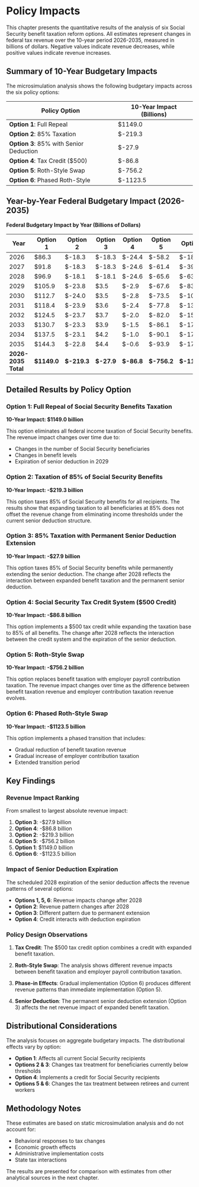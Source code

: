 # Policy Impacts

This chapter presents the quantitative results of the analysis of six Social Security benefit taxation reform options. All estimates represent changes in federal tax revenue over the 10-year period 2026-2035, measured in billions of dollars. Negative values indicate revenue decreases, while positive values indicate revenue increases.

## Summary of 10-Year Budgetary Impacts

The microsimulation analysis shows the following budgetary impacts across the six policy options:

| Policy Option | 10-Year Impact (Billions) |
|---|---|
| **Option 1**: Full Repeal | $1149.0 |
| **Option 2**: 85% Taxation | $-219.3 |
| **Option 3**: 85% with Senior Deduction | $-27.9 |
| **Option 4**: Tax Credit ($500) | $-86.8 |
| **Option 5**: Roth-Style Swap | $-756.2 |
| **Option 6**: Phased Roth-Style | $-1123.5 |


## Year-by-Year Federal Budgetary Impact (2026-2035)

**Federal Budgetary Impact by Year (Billions of Dollars)**

| Year | Option 1 | Option 2 | Option 3 | Option 4 | Option 5 | Option 6 |
|------|----------|----------|----------|----------|----------|----------|
| 2026 | $86.3 | $-18.3 | $-18.3 | $-24.4 | $-58.2 | $-18.7 |
| 2027 | $91.8 | $-18.3 | $-18.3 | $-24.6 | $-61.4 | $-39.9 |
| 2028 | $96.9 | $-18.1 | $-18.1 | $-24.6 | $-65.6 | $-63.7 |
| 2029 | $105.9 | $-23.8 | $3.5 | $-2.9 | $-67.6 | $-83.3 |
| 2030 | $112.7 | $-24.0 | $3.5 | $-2.8 | $-73.5 | $-106.7 |
| 2031 | $118.4 | $-23.9 | $3.6 | $-2.4 | $-77.8 | $-130.7 |
| 2032 | $124.5 | $-23.7 | $3.7 | $-2.0 | $-82.0 | $-156.9 |
| 2033 | $130.7 | $-23.3 | $3.9 | $-1.5 | $-86.1 | $-174.9 |
| 2034 | $137.5 | $-23.1 | $4.2 | $-1.0 | $-90.1 | $-174.8 |
| 2035 | $144.3 | $-22.8 | $4.4 | $-0.6 | $-93.9 | $-173.9 |
| **2026-2035 Total** | **$1149.0** | **$-219.3** | **$-27.9** | **$-86.8** | **$-756.2** | **$-1123.5** |


## Detailed Results by Policy Option

### Option 1: Full Repeal of Social Security Benefits Taxation

**10-Year Impact: $1149.0 billion**

This option eliminates all federal income taxation of Social Security benefits. The revenue impact changes over time due to:
- Changes in the number of Social Security beneficiaries
- Changes in benefit levels
- Expiration of senior deduction in 2029

### Option 2: Taxation of 85% of Social Security Benefits

**10-Year Impact: -$219.3 billion**

This option taxes 85% of Social Security benefits for all recipients. The results show that expanding taxation to all beneficiaries at 85% does not offset the revenue change from eliminating income thresholds under the current senior deduction structure.

### Option 3: 85% Taxation with Permanent Senior Deduction Extension

**10-Year Impact: -$27.9 billion**

This option taxes 85% of Social Security benefits while permanently extending the senior deduction. The change after 2028 reflects the interaction between expanded benefit taxation and the permanent senior deduction.

### Option 4: Social Security Tax Credit System ($500 Credit)

**10-Year Impact: -$86.8 billion**

This option implements a $500 tax credit while expanding the taxation base to 85% of all benefits. The change after 2028 reflects the interaction between the credit system and the expiration of the senior deduction.

### Option 5: Roth-Style Swap

**10-Year Impact: -$756.2 billion**

This option replaces benefit taxation with employer payroll contribution taxation. The revenue impact changes over time as the difference between benefit taxation revenue and employer contribution taxation revenue evolves.

### Option 6: Phased Roth-Style Swap

**10-Year Impact: -$1123.5 billion**

This option implements a phased transition that includes:
- Gradual reduction of benefit taxation revenue
- Gradual increase of employer contribution taxation
- Extended transition period

## Key Findings

### Revenue Impact Ranking

From smallest to largest absolute revenue impact:
1. **Option 3**: -$27.9 billion
2. **Option 4**: -$86.8 billion
3. **Option 2**: -$219.3 billion
4. **Option 5**: -$756.2 billion
5. **Option 1**: $1149.0 billion
6. **Option 6**: -$1123.5 billion

### Impact of Senior Deduction Expiration

The scheduled 2028 expiration of the senior deduction affects the revenue patterns of several options:

- **Options 1, 5, 6**: Revenue impacts change after 2028
- **Option 2**: Revenue pattern changes after 2028
- **Option 3**: Different pattern due to permanent extension
- **Option 4**: Credit interacts with deduction expiration

### Policy Design Observations

1. **Tax Credit**: The $500 tax credit option combines a credit with expanded benefit taxation.

2. **Roth-Style Swap**: The analysis shows different revenue impacts between benefit taxation and employer payroll contribution taxation.

3. **Phase-in Effects**: Gradual implementation (Option 6) produces different revenue patterns than immediate implementation (Option 5).

4. **Senior Deduction**: The permanent senior deduction extension (Option 3) affects the net revenue impact of expanded benefit taxation.

## Distributional Considerations

The analysis focuses on aggregate budgetary impacts. The distributional effects vary by option:

- **Option 1**: Affects all current Social Security recipients
- **Options 2 & 3**: Changes tax treatment for beneficiaries currently below thresholds
- **Option 4**: Implements a credit for Social Security recipients
- **Options 5 & 6**: Changes the tax treatment between retirees and current workers

## Methodology Notes

These estimates are based on static microsimulation analysis and do not account for:
- Behavioral responses to tax changes
- Economic growth effects
- Administrative implementation costs
- State tax interactions

The results are presented for comparison with estimates from other analytical sources in the next chapter.